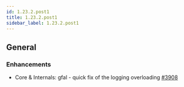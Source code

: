 ```yaml
---
id: 1.23.2.post1
title: 1.23.2.post1
sidebar_label: 1.23.2.post1
---
```


## General

### Enhancements

-   Core & Internals: gfal - quick fix of the logging overloading
    [\#3908](https://github.com/rucio/rucio/issues/3908)
